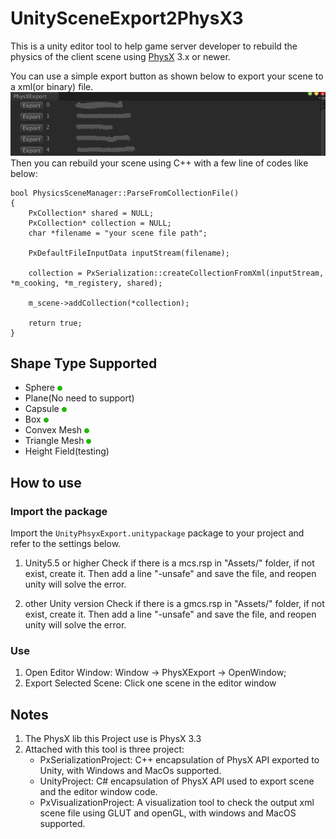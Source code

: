 # UnitySceneExport2PhysX3

This is a unity editor tool to help game server developer to rebuild the physics of the client scene using [PhysX](https://www.geforce.com/hardware/technology/physx) 3.x or newer.

You can use a simple export button as shown below to export your scene to a xml(or binary) file.
![](./Image/editor_window.png)
Then you can rebuild your scene using C++ with a few line of codes like below:

```
bool PhysicsSceneManager::ParseFromCollectionFile()
{
	PxCollection* shared = NULL;
	PxCollection* collection = NULL;
	char *filename = "your scene file path";

	PxDefaultFileInputData inputStream(filename);

	collection = PxSerialization::createCollectionFromXml(inputStream, *m_cooking, *m_registery, shared);

	m_scene->addCollection(*collection);

	return true;
}
```

## Shape Type Supported

- Sphere ![](./Image/support.png)
- Plane(No need to support)
- Capsule ![](./Image/support.png)
- Box ![](./Image/support.png)
- Convex Mesh ![](./Image/support.png)
- Triangle Mesh ![](./Image/support.png)
- Height Field(testing)

## How to use

### Import the package
Import the ``UnityPhsyxExport.unitypackage`` package to your project and refer to the settings below.

1. Unity5.5 or higher
Check if there is a mcs.rsp in "Assets/" folder, if not exist, create it. Then add a line "-unsafe" and save the file, and reopen unity will solve the error. 

2. other Unity version
Check if there is a gmcs.rsp in "Assets/" folder, if not exist, create it. Then add a line "-unsafe" and save the file, and reopen unity will solve the error.

### Use
1. Open Editor Window: Window -> PhysXExport -> OpenWindow;
2. Export Selected Scene: Click one scene in the editor window

## Notes
1. The PhysX lib this Project use is PhysX 3.3
2. Attached with this tool is three project:
	- PxSerializationProject: C++ encapsulation of PhysX API exported to Unity, with Windows and MacOs supported.
	- UnityProject: C# encapsulation of PhysX API used to export scene and the editor window code.
	- PxVisualizationProject: A visualization tool to check the output xml scene file using GLUT and openGL, with windows and MacOS supported.